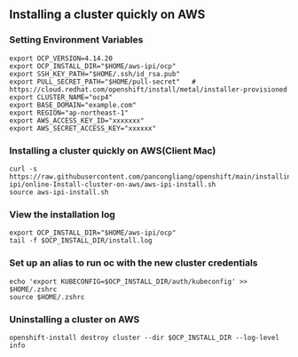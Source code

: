 ## Installing a cluster quickly on AWS

### Setting Environment Variables

```
export OCP_VERSION=4.14.20
export OCP_INSTALL_DIR="$HOME/aws-ipi/ocp"
export SSH_KEY_PATH="$HOME/.ssh/id_rsa.pub"
export PULL_SECRET_PATH="$HOME/pull-secret"   # https://cloud.redhat.com/openshift/install/metal/installer-provisioned
export CLUSTER_NAME="ocp4"
export BASE_DOMAIN="example.com"
export REGION="ap-northeast-1"
export AWS_ACCESS_KEY_ID="xxxxxxx"
export AWS_SECRET_ACCESS_KEY="xxxxxx"
```

### Installing a cluster quickly on AWS(Client Mac)
```
curl -s https://raw.githubusercontent.com/pancongliang/openshift/main/installing/aws-ipi/online-Install-cluster-on-aws/aws-ipi-install.sh
source aws-ipi-install.sh
```

### View the installation log
```
export OCP_INSTALL_DIR="$HOME/aws-ipi/ocp"
tail -f $OCP_INSTALL_DIR/install.log
```

### Set up an alias to run oc with the new cluster credentials

```
echo 'export KUBECONFIG=$OCP_INSTALL_DIR/auth/kubeconfig' >> $HOME/.zshrc
source $HOME/.zshrc
```

### Uninstalling a cluster on AWS

```
openshift-install destroy cluster --dir $OCP_INSTALL_DIR --log-level info
```
